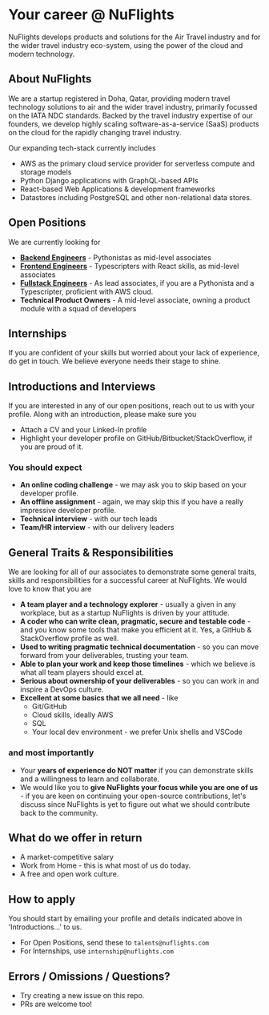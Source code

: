 # Your career @ NuFlights
NuFlights develops products and solutions for the Air Travel industry and for the wider travel industry eco-system, using the power of the cloud and modern technology. 

## About NuFlights
We are a startup registered in Doha, Qatar, providing modern travel technology solutions to air and the wider travel industry, primarily focussed on the IATA NDC standards. Backed by the travel industry expertise of our founders, we develop highly scaling software-as-a-service (SaaS) products on the cloud for the rapidly changing travel industry.

Our expanding tech-stack currently includes
* AWS as the primary cloud service provider for serverless compute and storage models
* Python Django applications with GraphQL-based APIs
* React-based Web Applications & development frameworks
* Datastores including PostgreSQL and other non-relational data stores.

## Open Positions
We are currently looking for

* [**Backend Engineers**](https://github.com/NuFlights/careers/blob/main/open-positions/pythonista.md) - Pythonistas as mid-level associates
* [**Frontend Engineers**](https://github.com/NuFlights/careers/blob/main/open-positions/react-typescripter.md) - Typescripters with React skills, as mid-level associates
* [**Fullstack Engineers**](https://github.com/NuFlights/careers/blob/main/open-positions/full-stack-engineer.md) - As lead associates, if you are a Pythonista and a Typescripter, proficient with AWS cloud.
* **Technical Product Owners** - A mid-level associate, owning a product module with a squad of developers

## Internships
If you are confident of your skills but worried about your lack of experience, do get in touch. We believe everyone needs their stage to shine.

## Introductions and Interviews
If you are interested in any of our open positions, reach out to us with your profile. Along with an introduction, please make sure you
* Attach a CV and your Linked-In profile
* Highlight your developer profile on GitHub/Bitbucket/StackOverflow, if you are proud of it.

### You should expect
* **An online coding challenge** - we may ask you to skip based on your developer profile.
* **An offline assignment** - again, we may skip this if you have a really impressive developer profile.
* **Technical interview** - with our tech leads
* **Team/HR interview** - with our delivery leaders

## General Traits & Responsibilities
We are looking for all of our associates to demonstrate some general traits, skills and responsibilities for a successful career at NuFlights. We would love to know that you are
* **A team player and a technology explorer** - usually a given in any workplace, but as a startup NuFlights is driven by your attitude. 
* **A coder who can write clean, pragmatic, secure and testable code** - and you know some tools that make you efficient at it. Yes, a GitHub & StackOverflow profile as well.
* **Used to writing pragmatic technical documentation** - so you can move forward from your deliverables, trusting your team.
* **Able to plan your work and keep those timelines** - which we believe is what all team players should excel at.
* **Serious about ownership of your deliverables** - so you can work in and inspire a DevOps culture.
* **Excellent at some basics that we all need** - like
  * Git/GitHub
  * Cloud skills, ideally AWS
  * SQL
  * Your local dev environment - we prefer Unix shells and VSCode

### and most importantly
* Your **years of experience do NOT matter** if you can demonstrate skills and a willingness to learn and collaborate.
* We would like you to **give NuFlights your focus while you are one of us** - if you are keen on continuing your open-source contributions, let's discuss since NuFlights is yet to figure out what we should contribute back to the community.

## What do we offer in return
* A market-competitive salary
* Work from Home - this is what most of us do today.
* A free and open work culture.

## How to apply
You should start by emailing your profile and details indicated above in 'Introductions...' to us.

* For Open Positions, send these to `talents@nuflights.com`
* For Internships, use  `internship@nuflights.com`

## Errors / Omissions / Questions?
* Try creating a new issue on this repo.
* PRs are welcome too!
